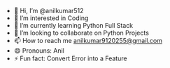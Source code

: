 - 👋 Hi, I’m @anilkumar512
- 👀 I’m interested in Coding
- 🌱 I’m currently learning Python Full Stack
- 💞️ I’m looking to collaborate on Python Projects
- 📫 How to reach me anilkumar9120255@gmail.com
- 😄 Pronouns: Anil
- ⚡ Fun fact: Convert Error into a Feature

<!---
anilkumar512/anilkumar512 is a ✨ special ✨ repository because its `README.md` (this file) appears on your GitHub profile.
You can click the Preview link to take a look at your changes.
--->
